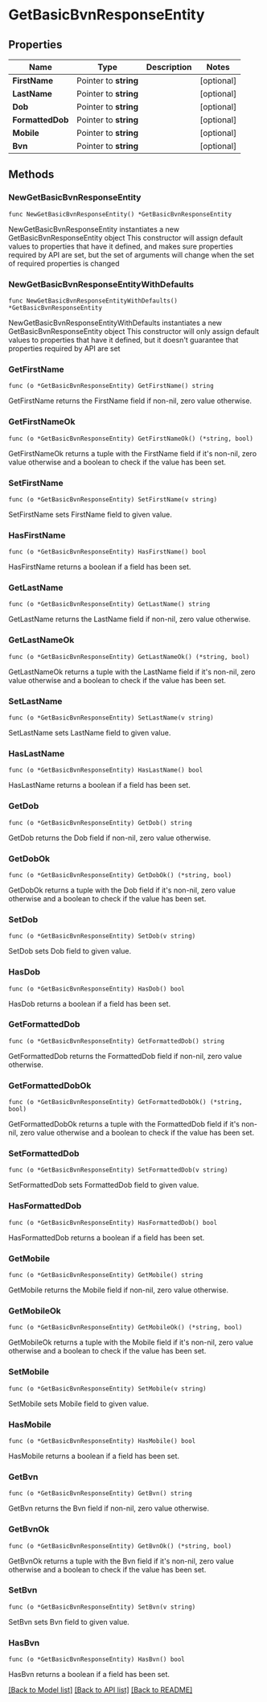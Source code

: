 # GetBasicBvnResponseEntity

## Properties

Name | Type | Description | Notes
------------ | ------------- | ------------- | -------------
**FirstName** | Pointer to **string** |  | [optional] 
**LastName** | Pointer to **string** |  | [optional] 
**Dob** | Pointer to **string** |  | [optional] 
**FormattedDob** | Pointer to **string** |  | [optional] 
**Mobile** | Pointer to **string** |  | [optional] 
**Bvn** | Pointer to **string** |  | [optional] 

## Methods

### NewGetBasicBvnResponseEntity

`func NewGetBasicBvnResponseEntity() *GetBasicBvnResponseEntity`

NewGetBasicBvnResponseEntity instantiates a new GetBasicBvnResponseEntity object
This constructor will assign default values to properties that have it defined,
and makes sure properties required by API are set, but the set of arguments
will change when the set of required properties is changed

### NewGetBasicBvnResponseEntityWithDefaults

`func NewGetBasicBvnResponseEntityWithDefaults() *GetBasicBvnResponseEntity`

NewGetBasicBvnResponseEntityWithDefaults instantiates a new GetBasicBvnResponseEntity object
This constructor will only assign default values to properties that have it defined,
but it doesn't guarantee that properties required by API are set

### GetFirstName

`func (o *GetBasicBvnResponseEntity) GetFirstName() string`

GetFirstName returns the FirstName field if non-nil, zero value otherwise.

### GetFirstNameOk

`func (o *GetBasicBvnResponseEntity) GetFirstNameOk() (*string, bool)`

GetFirstNameOk returns a tuple with the FirstName field if it's non-nil, zero value otherwise
and a boolean to check if the value has been set.

### SetFirstName

`func (o *GetBasicBvnResponseEntity) SetFirstName(v string)`

SetFirstName sets FirstName field to given value.

### HasFirstName

`func (o *GetBasicBvnResponseEntity) HasFirstName() bool`

HasFirstName returns a boolean if a field has been set.

### GetLastName

`func (o *GetBasicBvnResponseEntity) GetLastName() string`

GetLastName returns the LastName field if non-nil, zero value otherwise.

### GetLastNameOk

`func (o *GetBasicBvnResponseEntity) GetLastNameOk() (*string, bool)`

GetLastNameOk returns a tuple with the LastName field if it's non-nil, zero value otherwise
and a boolean to check if the value has been set.

### SetLastName

`func (o *GetBasicBvnResponseEntity) SetLastName(v string)`

SetLastName sets LastName field to given value.

### HasLastName

`func (o *GetBasicBvnResponseEntity) HasLastName() bool`

HasLastName returns a boolean if a field has been set.

### GetDob

`func (o *GetBasicBvnResponseEntity) GetDob() string`

GetDob returns the Dob field if non-nil, zero value otherwise.

### GetDobOk

`func (o *GetBasicBvnResponseEntity) GetDobOk() (*string, bool)`

GetDobOk returns a tuple with the Dob field if it's non-nil, zero value otherwise
and a boolean to check if the value has been set.

### SetDob

`func (o *GetBasicBvnResponseEntity) SetDob(v string)`

SetDob sets Dob field to given value.

### HasDob

`func (o *GetBasicBvnResponseEntity) HasDob() bool`

HasDob returns a boolean if a field has been set.

### GetFormattedDob

`func (o *GetBasicBvnResponseEntity) GetFormattedDob() string`

GetFormattedDob returns the FormattedDob field if non-nil, zero value otherwise.

### GetFormattedDobOk

`func (o *GetBasicBvnResponseEntity) GetFormattedDobOk() (*string, bool)`

GetFormattedDobOk returns a tuple with the FormattedDob field if it's non-nil, zero value otherwise
and a boolean to check if the value has been set.

### SetFormattedDob

`func (o *GetBasicBvnResponseEntity) SetFormattedDob(v string)`

SetFormattedDob sets FormattedDob field to given value.

### HasFormattedDob

`func (o *GetBasicBvnResponseEntity) HasFormattedDob() bool`

HasFormattedDob returns a boolean if a field has been set.

### GetMobile

`func (o *GetBasicBvnResponseEntity) GetMobile() string`

GetMobile returns the Mobile field if non-nil, zero value otherwise.

### GetMobileOk

`func (o *GetBasicBvnResponseEntity) GetMobileOk() (*string, bool)`

GetMobileOk returns a tuple with the Mobile field if it's non-nil, zero value otherwise
and a boolean to check if the value has been set.

### SetMobile

`func (o *GetBasicBvnResponseEntity) SetMobile(v string)`

SetMobile sets Mobile field to given value.

### HasMobile

`func (o *GetBasicBvnResponseEntity) HasMobile() bool`

HasMobile returns a boolean if a field has been set.

### GetBvn

`func (o *GetBasicBvnResponseEntity) GetBvn() string`

GetBvn returns the Bvn field if non-nil, zero value otherwise.

### GetBvnOk

`func (o *GetBasicBvnResponseEntity) GetBvnOk() (*string, bool)`

GetBvnOk returns a tuple with the Bvn field if it's non-nil, zero value otherwise
and a boolean to check if the value has been set.

### SetBvn

`func (o *GetBasicBvnResponseEntity) SetBvn(v string)`

SetBvn sets Bvn field to given value.

### HasBvn

`func (o *GetBasicBvnResponseEntity) HasBvn() bool`

HasBvn returns a boolean if a field has been set.


[[Back to Model list]](../README.md#documentation-for-models) [[Back to API list]](../README.md#documentation-for-api-endpoints) [[Back to README]](../README.md)


